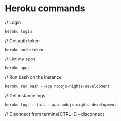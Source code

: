 # Heroku commands

// Login
```
heroku login
```

// Get auth token
```
heroku auth:token
```

// List my apps
```
heroku apps
```

// Run bash on the instance
```
heroku run bash --app nodejs-nights-development
```

// Get instance logs 
```
heroku logs --tail --app nodejs-nights-development
```

// Disonnect from terminal
CTRL+D - disconnect
